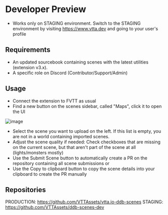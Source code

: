 # Developer Preview

- Works only on STAGING environment. Switch to the STAGING environment by visiting https://www.vtta.dev and going to your user's profile

## Requirements

- An updated sourcebook containing scenes with the latest utilities (extension v3.x).
- A specific role on Discord (Contributor/Support/Admin)

## Usage

- Connect the extension to FVTT as usual
- Find a new button on the scenes sidebar, called "Maps", click it to open the UI

![image](https://user-images.githubusercontent.com/54429526/128341416-8d0fbe3a-58af-430c-8311-de51d422595d.png)

- Select the scene you want to upload on the left. If this list is empty, you are not in a world containing imported scenes.
- Adjust the scene quality if needed: Check checkboxes that are missing on the current scene, but that aren't part of the scene at all (lights/monsters mostly)
- Use the Submit Scene button to automatically create a PR on the repository containing all scene submissions or
- Use the Copy to clipboard button to copy the scene details into your clipboard to create the PR manually

## Repositories

PRODUCTION: https://github.com/VTTAssets/vtta.io-ddb-scenes
STAGING: https://github.com/VTTAssets/ddb-scenes-dev
